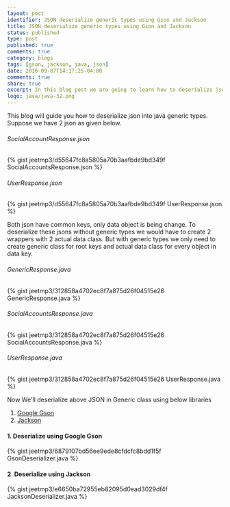 ```yaml
---
layout: post
identifier: JSON deserialize generic types using Gson and Jackson
title: JSON deserialize generic types using Gson and Jackson
status: published
type: post
published: true
comments: true
category: blogs
tags: [gson, jackson, java, json]
date: 2016-09-07T14:17:25-04:00
comments: true
share: true
excerpt: In this blog post we are going to learn how to deserialize json into java generic types.
logo: java/java-32.png
---
```


This blog will guide you how to deserialize json into java generic types. Suppose we have 2 json as given below.

###### SocialAccountResponse.json
{% gist jeetmp3/d55647fc8a5805a70b3aafbde9bd349f SocialAccountsResponse.json %}

###### UserResponse.json
{% gist jeetmp3/d55647fc8a5805a70b3aafbde9bd349f UserResponse.json %}

Both json have common keys, only data object is being change. To deserialize these jsons without generic types we would have to create 2 wrappers with 2 actual data class. But with generic types we only need to create generic class for root keys and actual data class for every object in data key.

###### GenericResponse.java
{% gist jeetmp3/312858a4702ec8f7a875d26f04515e26 GenericResponse.java %}

###### SocialAccountsResponse.java
{% gist jeetmp3/312858a4702ec8f7a875d26f04515e26 SocialAccountsResponse.java %}

###### UserResponse.java
{% gist jeetmp3/312858a4702ec8f7a875d26f04515e26 UserResponse.java %}

Now We'll deserialize above JSON in Generic class using below libraries

1. <a href="https://github.com/google/gson" target="_blank">Google Gson</a>
2. <a href="https://github.com/FasterXML/jackson-databind" target="_blank">Jackson</a>

#### 1. Deserialize using Google Gson
{% gist jeetmp3/6879107bd56ee9ede8cfdcfc8bdd1f5f GsonDeserializer.java %}

#### 2. Deserialize using Jackson
{% gist jeetmp3/e6650ba72955eb82095d0ead3029df4f JacksonDeserializer.java %}
